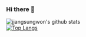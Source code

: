 ### Hi there 👋

<!--
**jjangsungwon/jjangsungwon** is a ✨ _special_ ✨ repository because its `README.md` (this file) appears on your GitHub profile.

Here are some ideas to get you started:

<!--
- 🔭 I’m currently working on ...
- 🌱 I’m currently learning ...
- 👯 I’m looking to collaborate on ...
- 🤔 I’m looking for help with ...
- 💬 Ask me about ...
- 📫 How to reach me: ...
- 😄 Pronouns: ...
- ⚡ Fun fact: ...
-->

![jjangsungwon's github stats](https://github-readme-stats.vercel.app/api?username=jjangsungwon&show_icons=true)
<br>
[![Top Langs](https://github-readme-stats.vercel.app/api/top-langs/?username=jjangsungwon&layout=compact)](https://github.com/jjangsungwon/github-readme-stats)
